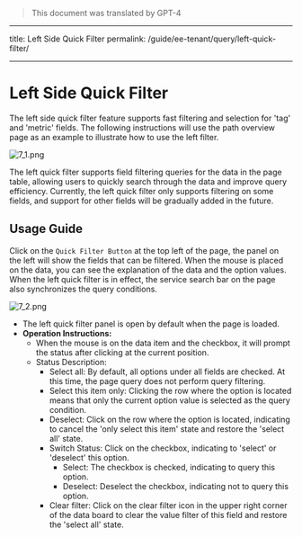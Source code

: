 > This document was translated by GPT-4

---

title: Left Side Quick Filter
permalink: /guide/ee-tenant/query/left-quick-filter/

---

# Left Side Quick Filter

The left side quick filter feature supports fast filtering and selection for 'tag' and 'metric' fields. The following instructions will use the path overview page as an example to illustrate how to use the left filter.

![7_1.png](https://yunshan-guangzhou.oss-cn-beijing.aliyuncs.com/pub/pic/20230920650a9fb1183e5.png)

The left quick filter supports field filtering queries for the data in the page table, allowing users to quickly search through the data and improve query efficiency. Currently, the left quick filter only supports filtering on some fields, and support for other fields will be gradually added in the future.

## Usage Guide

Click on the `Quick Filter Button` at the top left of the page, the panel on the left will show the fields that can be filtered. When the mouse is placed on the data, you can see the explanation of the data and the option values. When the left quick filter is in effect, the service search bar on the page also synchronizes the query conditions.

![7_2.png](https://yunshan-guangzhou.oss-cn-beijing.aliyuncs.com/pub/pic/20230920650a9fb139c2f.png)

- The left quick filter panel is open by default when the page is loaded.
- **Operation Instructions:**
  - When the mouse is on the data item and the checkbox, it will prompt the status after clicking at the current position.
  - Status Description:
    - Select all: By default, all options under all fields are checked. At this time, the page query does not perform query filtering.
    - Select this item only: Clicking the row where the option is located means that only the current option value is selected as the query condition.
    - Deselect: Click on the row where the option is located, indicating to cancel the 'only select this item' state and restore the 'select all' state.
    - Switch Status: Click on the checkbox, indicating to 'select' or 'deselect' this option.
      - Select: The checkbox is checked, indicating to query this option.
      - Deselect: Deselect the checkbox, indicating not to query this option.
    - Clear filter: Click on the clear filter icon in the upper right corner of the data board to clear the value filter of this field and restore the 'select all' state.
